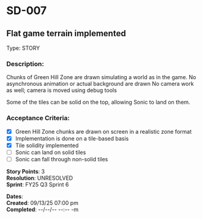 # SD-007
## Flat game terrain implemented

Type: STORY

### Description:
Chunks of Green Hill Zone are drawn simulating a world as in the game.
No asynchronous animation or actual background are drawn
No camera work as well; camera is moved using debug tools

Some of the tiles can be solid on the top, allowing Sonic to land on them.

### Acceptance Criteria: 
- [X] Green Hill Zone chunks are drawn on screen in a realistic zone format
- [X] Implementation is done on a tile-based basis
- [X] Tile solidity implemented
- [ ] Sonic can land on solid tiles
- [ ] Sonic can fall through non-solid tiles
      
**Story Points**: 3<br />
**Resolution**: UNRESOLVED<br />
**Sprint**: FY25 Q3 Sprint 6<br />

**Dates**:<br />
	**Created**:   09/13/25 07:00 pm<br />
	**Completed**: --/--/-- --:-- -m<br />

